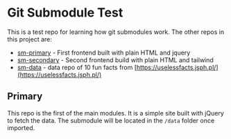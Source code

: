 # Git Submodule Test
This is a test repo for learning how git submodules work. The other repos in this project are:

- [sm-primary](https://github.com/singhmansingh/sm-primary) - First frontend built with plain HTML and jquery
- [sm-secondary](https://github.com/singhmansingh/sm-secondary) - Second frontend build with plain HTML and tailwind
- [sm-data](https://github.com/singhmansingh/sm-data) - data repo of 10 fun facts from [https://uselessfacts.jsph.pl/](https://uselessfacts.jsph.pl/) 

## Primary
This repo is the first of the main modules. It is a simple site built with jQuery to fetch the data. The submodule will be located in the `/data` folder once imported. 


